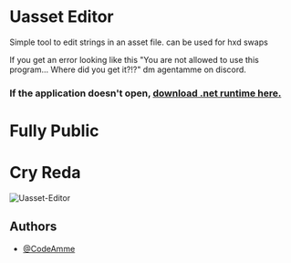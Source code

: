 # Uasset Editor
Simple tool to edit strings in an asset file. can be used for hxd swaps

If you get an error looking like this "You are not allowed to use this program... Where did you get it?!?" dm agentamme on discord.

### If the application doesn't open, [download .net runtime here.](https://dotnet.microsoft.com/en-us/download/dotnet/thank-you/sdk-7.0.313-windows-x64-binaries)

# Fully Public
# Cry Reda

<img src="https://cdn.discordapp.com/attachments/1142248311982669914/1209918398138683442/Unreal.png?ex=65e8ab51&is=65d63651&hm=a4b57706bd81e755a86e10cb9b7acd6c556ad370f8943fc42c1375038aa71aad&" align="center" alt="Uasset-Editor">

## Authors

- [@CodeAmme](https://github.com/CodeAmme)
